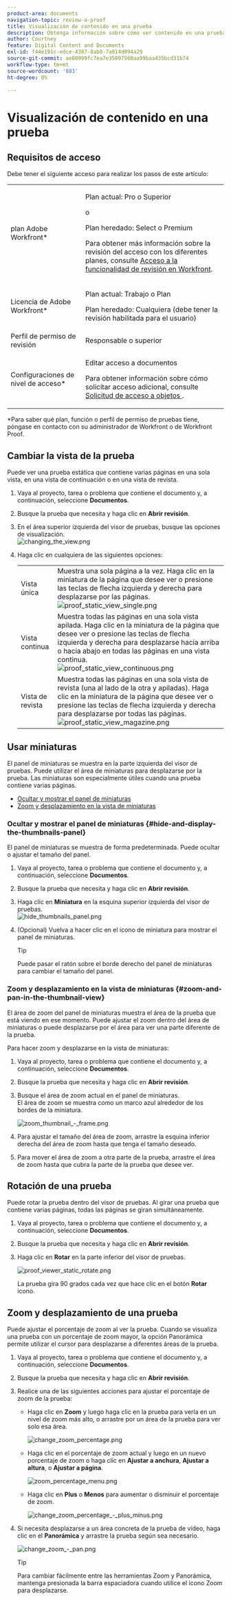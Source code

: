 ```yaml
---
product-area: documents
navigation-topic: review-a-proof
title: Visualización de contenido en una prueba
description: Obtenga información sobre cómo ver contenido en una prueba.
author: Courtney
feature: Digital Content and Documents
exl-id: f44e191c-edce-4387-8ab0-7a014d094a29
source-git-commit: ae80999fc7ea7e35097560aa99baa435bcd31b74
workflow-type: tm+mt
source-wordcount: '883'
ht-degree: 0%

---
```


# Visualización de contenido en una prueba

## Requisitos de acceso

Debe tener el siguiente acceso para realizar los pasos de este artículo:

<table style="table-layout:auto"> 
 <col> 
 <col> 
 <tbody> 
  <tr> 
   <td role="rowheader">plan Adobe Workfront*</td> 
   <td> <p>Plan actual: Pro o Superior</p> <p>o</p> <p>Plan heredado: Select o Premium</p> <p>Para obtener más información sobre la revisión del acceso con los diferentes planes, consulte <a href="/help/quicksilver/administration-and-setup/manage-workfront/configure-proofing/access-to-proofing-functionality.md" class="MCXref xref">Acceso a la funcionalidad de revisión en Workfront</a>.</p> </td> 
  </tr> 
  <tr> 
   <td role="rowheader">Licencia de Adobe Workfront*</td> 
   <td> <p>Plan actual: Trabajo o Plan</p> <p>Plan heredado: Cualquiera (debe tener la revisión habilitada para el usuario)</p> </td> 
  </tr> 
  <tr> 
   <td role="rowheader">Perfil de permiso de revisión </td> 
   <td>Responsable o superior</td> 
  </tr> 
  <tr> 
   <td role="rowheader">Configuraciones de nivel de acceso*</td> 
   <td> <p>Editar acceso a documentos</p> <p>Para obtener información sobre cómo solicitar acceso adicional, consulte <a href="../../../../workfront-basics/grant-and-request-access-to-objects/request-access.md" class="MCXref xref">Solicitud de acceso a objetos </a>.</p> </td> 
  </tr> 
 </tbody> 
</table>

&#42;Para saber qué plan, función o perfil de permiso de pruebas tiene, póngase en contacto con su administrador de Workfront o de Workfront Proof.

## Cambiar la vista de la prueba

Puede ver una prueba estática que contiene varias páginas en una sola vista, en una vista de continuación o en una vista de revista.

1. Vaya al proyecto, tarea o problema que contiene el documento y, a continuación, seleccione **Documentos**.
1. Busque la prueba que necesita y haga clic en **Abrir revisión**.

1. En el área superior izquierda del visor de pruebas, busque las opciones de visualización.\
   ![changing_the_view.png](assets/changing-the-view-350x213.png)

1. Haga clic en cualquiera de las siguientes opciones:

   <table style="table-layout:auto"> 
    <col> 
    <col> 
    <tbody> 
     <tr> 
      <td role="rowheader">Vista única</td> 
      <td>Muestra una sola página a la vez. Haga clic en la miniatura de la página que desee ver o presione las teclas de flecha izquierda y derecha para desplazarse por las páginas.<br><img src="assets/proof-static-view-single.png" alt="proof_static_view_single.png"></td> 
     </tr> 
     <tr> 
      <td role="rowheader">Vista continua</td> 
      <td>Muestra todas las páginas en una sola vista apilada. Haga clic en la miniatura de la página que desee ver o presione las teclas de flecha izquierda y derecha para desplazarse hacia arriba o hacia abajo en todas las páginas en una vista continua.<br><img src="assets/proof-static-view-continuous.png" alt="proof_static_view_continuous.png"></td> 
     </tr> 
     <tr> 
      <td role="rowheader">Vista de revista</td> 
      <td>Muestra todas las páginas en una sola vista de revista (una al lado de la otra y apiladas). Haga clic en la miniatura de la página que desee ver o presione las teclas de flecha izquierda y derecha para desplazarse por todas las páginas.<br><img src="assets/proof-static-view-magazine.png" alt="proof_static_view_magazine.png"></td> 
     </tr> 
    </tbody> 
   </table>

## Usar miniaturas

El panel de miniaturas se muestra en la parte izquierda del visor de pruebas. Puede utilizar el área de miniaturas para desplazarse por la prueba. Las miniaturas son especialmente útiles cuando una prueba contiene varias páginas.

* [Ocultar y mostrar el panel de miniaturas](#hide-and-display-the-thumbnails-panel)
* [Zoom y desplazamiento en la vista de miniaturas](#zoom-and-pan-in-the-thumbnail-view)

### Ocultar y mostrar el panel de miniaturas {#hide-and-display-the-thumbnails-panel}

El panel de miniaturas se muestra de forma predeterminada. Puede ocultar o ajustar el tamaño del panel.

1. Vaya al proyecto, tarea o problema que contiene el documento y, a continuación, seleccione **Documentos**.
1. Busque la prueba que necesita y haga clic en **Abrir revisión**.

1. Haga clic en **Miniatura** en la esquina superior izquierda del visor de pruebas.\
   ![hide_thumbnails_panel.png](assets/hide-thumbnails-panel-350x213.png)

1. (Opcional) Vuelva a hacer clic en el icono de miniatura para mostrar el panel de miniaturas.

   >[!TIP]
   >
   >Puede pasar el ratón sobre el borde derecho del panel de miniaturas para cambiar el tamaño del panel.

### Zoom y desplazamiento en la vista de miniaturas {#zoom-and-pan-in-the-thumbnail-view}

El área de zoom del panel de miniaturas muestra el área de la prueba que está viendo en ese momento. Puede ajustar el zoom dentro del área de miniaturas o puede desplazarse por el área para ver una parte diferente de la prueba.

Para hacer zoom y desplazarse en la vista de miniaturas:

1. Vaya al proyecto, tarea o problema que contiene el documento y, a continuación, seleccione **Documentos**.
1. Busque la prueba que necesita y haga clic en **Abrir revisión**.

1. Busque el área de zoom actual en el panel de miniaturas.\
   El área de zoom se muestra como un marco azul alrededor de los bordes de la miniatura.

   ![zoom_thumbnail_-_frame.png](assets/zoom-thumbnail---frame-350x215.png)

1. Para ajustar el tamaño del área de zoom, arrastre la esquina inferior derecha del área de zoom hasta que tenga el tamaño deseado.
1. Para mover el área de zoom a otra parte de la prueba, arrastre el área de zoom hasta que cubra la parte de la prueba que desee ver.

## Rotación de una prueba

Puede rotar la prueba dentro del visor de pruebas. Al girar una prueba que contiene varias páginas, todas las páginas se giran simultáneamente.

1. Vaya al proyecto, tarea o problema que contiene el documento y, a continuación, seleccione **Documentos**.
1. Busque la prueba que necesita y haga clic en **Abrir revisión**.

1. Haga clic en **Rotar** en la parte inferior del visor de pruebas.

   ![proof_viewer_static_rotate.png](assets/proof-viewer-static-rotate-350x36.png)

   La prueba gira 90 grados cada vez que hace clic en el botón **Rotar** icono.

## Zoom y desplazamiento de una prueba

Puede ajustar el porcentaje de zoom al ver la prueba. Cuando se visualiza una prueba con un porcentaje de zoom mayor, la opción Panorámica permite utilizar el cursor para desplazarse a diferentes áreas de la prueba.

1. Vaya al proyecto, tarea o problema que contiene el documento y, a continuación, seleccione **Documentos**.
1. Busque la prueba que necesita y haga clic en **Abrir revisión**.

1. Realice una de las siguientes acciones para ajustar el porcentaje de zoom de la prueba:

   * Haga clic en **Zoom** y luego haga clic en la prueba para verla en un nivel de zoom más alto, o arrastre por un área de la prueba para ver solo esa área.

     ![change_zoom_percentage.png](assets/change-zoom-percentage-350x36.png)

   * Haga clic en el porcentaje de zoom actual y luego en un nuevo porcentaje de zoom o haga clic en **Ajustar a anchura**, **Ajustar a altura**, o **Ajustar a página**.

     ![zoom_percentage_menu.png](assets/zoom-percentage-menu-350x245.png)

   * Haga clic en **Plus** o **Menos** para aumentar o disminuir el porcentaje de zoom.

     ![change_zoom_percentage_-_plus_minus.png](assets/change-zoom-percentage---plus-minus-350x36.png)

1. Si necesita desplazarse a un área concreta de la prueba de vídeo, haga clic en el **Panorámica** y arrastre la prueba según sea necesario.

   ![change_zoom_-_pan.png](assets/change-zoom---pan-350x36.png)

   >[!TIP]
   >
   >Para cambiar fácilmente entre las herramientas Zoom y Panorámica, mantenga presionada la barra espaciadora cuando utilice el icono Zoom para desplazarse.
